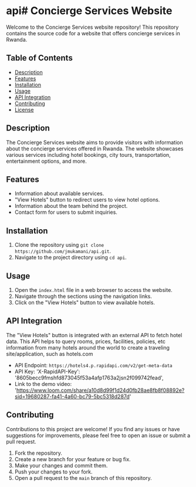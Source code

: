 # api# Concierge Services Website

Welcome to the Concierge Services website repository! This repository contains the source code for a website that offers concierge services in Rwanda.

## Table of Contents

- [Description](#description)
- [Features](#features)
- [Installation](#installation)
- [Usage](#usage)
- [API Integration](#api-integration)
- [Contributing](#contributing)
- [License](#license)

## Description

The Concierge Services website aims to provide visitors with information about the concierge services offered in Rwanda. The website showcases various services including hotel bookings, city tours, transportation, entertainment options, and more.

## Features

- Information about available services.
- "View Hotels" button to redirect users to view hotel options.
- Information about the team behind the project.
- Contact form for users to submit inquiries.

## Installation

1. Clone the repository using `git clone https://github.com/jmukamani/api.git`.
2. Navigate to the project directory using `cd api`.

## Usage

1. Open the `index.html` file in a web browser to access the website.
2. Navigate through the sections using the navigation links.
3. Click on the "View Hotels" button to view available hotels.

## API Integration

The "View Hotels" button is integrated with an external API to fetch hotel data. This API helps to query rooms, prices, facilities, policies, etc information from many hotels around the world to create a traveling site/application, such as hotels.com
- API Endpoint: `https://hotels4.p.rapidapi.com/v2/get-meta-data`
- API Key: 'X-RapidAPI-Key': '8605becc9fmshfd873045f53a4afp1763a2jsn2f099742fead',
- Link to the demo video: 'https://www.loom.com/share/a10d8d99f1d24d0fb28ae8fb8f08892e?sid=19680287-fa41-4a60-bc79-5bc5318d287d'

## Contributing

Contributions to this project are welcome! If you find any issues or have suggestions for improvements, please feel free to open an issue or submit a pull request.

1. Fork the repository.
2. Create a new branch for your feature or bug fix.
3. Make your changes and commit them.
4. Push your changes to your fork.
5. Open a pull request to the `main` branch of this repository.




